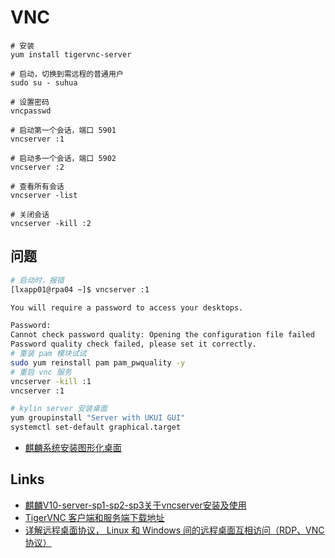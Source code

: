 # VNC

```
# 安装
yum install tigervnc-server

# 启动，切换到需远程的普通用户
sudo su - suhua

# 设置密码
vncpasswd
 
# 启动第一个会话，端口 5901
vncserver :1

# 启动多一个会话，端口 5902
vncserver :2

# 查看所有会话
vncserver -list

# 关闭会话
vncserver -kill :2
```

## 问题

```sh
# 启动时，报错
[lxapp01@rpa04 ~]$ vncserver :1

You will require a password to access your desktops.

Password:
Cannot check password quality: Opening the configuration file failed 
Password quality check failed, please set it correctly.
# 重装 pam 模块试试 
sudo yum reinstall pam pam_pwquality -y
# 重启 vnc 服务
vncserver -kill :1
vncserver :1

# kylin server 安装桌面
yum groupinstall "Server with UKUI GUI"
systemctl set-default graphical.target
```

- [麒麟系统安装图形化桌面](https://www.cnblogs.com/Eduhg/p/18450949)

## Links

- [麒麟V10-server-sp1-sp2-sp3关于vncserver安装及使用](https://blog.csdn.net/u012306701/article/details/137272461)
- [TigerVNC 客户端和服务端下载地址](https://sourceforge.net/projects/tigervnc/)
- [详解远程桌面协议， Linux 和 Windows 间的远程桌面互相访问（RDP、VNC协议）](https://zhuanlan.zhihu.com/p/84798943)
